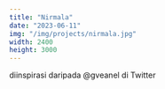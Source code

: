 ```yaml
---
title: "Nirmala"
date: "2023-06-11"
img: "/img/projects/nirmala.jpg"
width: 2400
height: 3000
---
```


diinspirasi daripada @gveanel di Twitter
